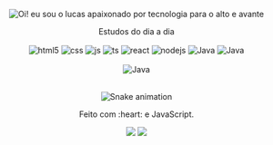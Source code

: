 
<p align="center">
  <img src="https://user-images.githubusercontent.com/30334760/190549922-787d2233-4ad0-4a8b-ab00-8ef7a8ed3243.gif" alt=" Oi! eu sou o lucas apaixonado por tecnologia para o alto e avante" >
</p>



<div align="center">
<p>Estudos do dia a dia </p

  <div style="display: inline_block">
  <img align="center" alt="html5" src="https://img.shields.io/badge/HTML5-E34F26?style=for-the-badge&logo=html5&logoColor=white" />
  <img align="center" alt="css" src="https://img.shields.io/badge/CSS3-1572B6?style=for-the-badge&logo=css3&logoColor=white" />
  <img align="center" alt="js" src="https://img.shields.io/badge/JavaScript-F7DF1E?style=for-the-badge&logo=javascript&logoColor=black" />
  <img align="center" alt="ts" src="https://img.shields.io/badge/TypeScript-007ACC?style=for-the-badge&logo=typescript&logoColor=white" />
  <img align="center" alt="react" src="https://img.shields.io/badge/Angular-E34F26?style=for-the-badge&logo=angular&logoColor=61DAFB" />
  <img align="center" alt="nodejs" src="https://img.shields.io/badge/Node.js-43853D?style=for-the-badge&logo=node.js&logoColor=white" />
  <img align="center" alt="Java" src="https://img.shields.io/badge/Java-E34F26?style=for-the-badge&logo=coffeescript&logoColor=white" />
  <img align="center" alt="Java" src="https://img.shields.io/badge/Spring-32CD32?style=for-the-badge&logo=springboot&logoColor=white" />
  
</div><br/>

  <div align="center">

  <div style="display: inline_block">
  <img align="center" alt="Java" src="https://img.shields.io/badge/Kotlin-6A5ACD?style=for-the-badge&logo=kotlin&logoColor=white" />
  </div><br/>
  <div align="center">
  
  ![Snake animation](https://github.com/danielbped/danielbped/blob/output/github-contribution-grid-snake.svg)
  
</div>

  <div align="center">
  <p>Feito com :heart: e JavaScript.</p
    
  <a href="https://www.linkedin.com/in/lucas-martins-pkl/" target="_blank"><img src="https://img.shields.io/badge/-LinkedIn-%230077B5?style=for-the-badge&logo=linkedin&logoColor=white" target="_blank"></a> 
  <a href="mailto:lukaspkl92@gmail.com"><img src="https://img.shields.io/badge/-Gmail-%23333?style=for-the-badge&logo=gmail&logoColor=white" target="_blank"></a>
</div>
